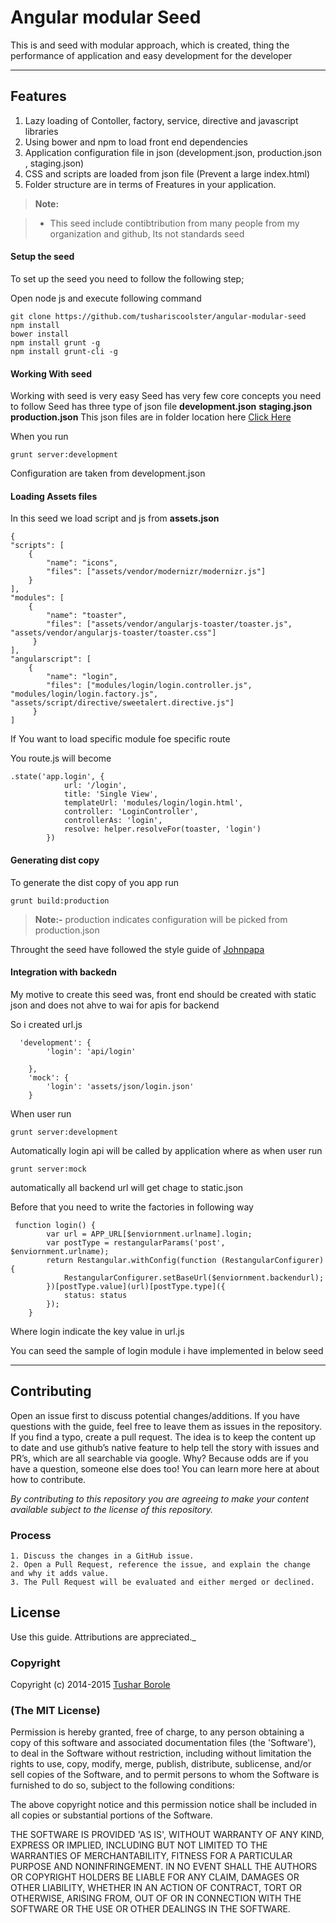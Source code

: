 Angular modular Seed
===================


This is and seed with modular approach, which is created, thing the performance of application and easy development for the developer

----------



Features
-------------

 1. Lazy loading of Contoller, factory, service, directive and javascript libraries
 2. Using bower and npm to load front end dependencies
 3. Application configuration file in json (development.json, production.json , staging.json)
 4. CSS and scripts are loaded from json file (Prevent a large index.html)
 5. Folder structure are in terms of Freatures in your application.



> **Note:**

> - This seed include contibtribution from many people from my organization and github, Its not standards seed


#### <i class="icon-file"></i> Setup the seed

To set up the seed you need to follow the following step;

Open node js and execute following command

    git clone https://github.com/tushariscoolster/angular-modular-seed
    npm install
    bower install
    npm install grunt -g
    npm install grunt-cli -g

#### <i class="icon-folder-open"></i> Working With seed

Working with seed is very easy
Seed has very few core concepts you need to follow
Seed has three type of json file **development.json** **staging.json** **production.json**
This json files are in folder location here [Click Here](https://github.com/tushariscoolster/angular-modular-seed/tree/master/config)

When you run

    grunt server:development
Configuration are taken from development.json

#### <i class="icon-pencil"></i> Loading Assets files
 
 In this seed we load script and js from **assets.json** 

 

    {
    "scripts": [
        {
            "name": "icons",
            "files": ["assets/vendor/modernizr/modernizr.js"]
        }
    ],
    "modules": [
        {
            "name": "toaster",
            "files": ["assets/vendor/angularjs-toaster/toaster.js", "assets/vendor/angularjs-toaster/toaster.css"]
         }
    ],
    "angularscript": [
        {
            "name": "login",
            "files": ["modules/login/login.controller.js", "modules/login/login.factory.js", "assets/script/directive/sweetalert.directive.js"]
         }
    ]

If You want to load specific module foe specific route

You route.js will become

    .state('app.login', {
                url: '/login',
                title: 'Single View',
                templateUrl: 'modules/login/login.html',
                controller: 'LoginController',
                controllerAs: 'login',
                resolve: helper.resolveFor(toaster, 'login')
            })


#### <i class="icon-trash"></i> Generating dist copy

To generate the dist copy of you app
run 

    grunt build:production

> **Note:-** production indicates configuration will be picked from production.json

Throught the seed have followed the style guide of [Johnpapa](https://github.com/johnpapa/angular-styleguide)


#### <i class="icon-hdd"></i> Integration with backedn

My motive to create this seed was, front end should be created with static json and does not ahve to wai for apis for backend

So i created url.js

      'development': {
            'login': 'api/login'

        },
        'mock': {
            'login': 'assets/json/login.json'
        }

When user run 

    grunt server:development
Automatically login api will be called by application where as when user run

    grunt server:mock
automatically all backend url will get chage to static.json

Before that you need to write the factories in following way

     function login() {
            var url = APP_URL[$enviornment.urlname].login;
            var postType = restangularParams('post', $enviornment.urlname);
            return Restangular.withConfig(function (RestangularConfigurer) {
                RestangularConfigurer.setBaseUrl($enviornment.backendurl);
            })[postType.value](url)[postType.type]({
                status: status
            });
        }
Where login indicate the key value in url.js

You can seed the sample of login module i  have implemented in below seed



----------

## Contributing

Open an issue first to discuss potential changes/additions. If you have questions with the guide, feel free to leave them as issues in the repository. If you find a typo, create a pull request. The idea is to keep the content up to date and use github’s native feature to help tell the story with issues and PR’s, which are all searchable via google. Why? Because odds are if you have a question, someone else does too! You can learn more here at about how to contribute.

*By contributing to this repository you are agreeing to make your content available subject to the license of this repository.*

### Process
    1. Discuss the changes in a GitHub issue.
    2. Open a Pull Request, reference the issue, and explain the change and why it adds value.
    3. The Pull Request will be evaluated and either merged or declined.

## License

 Use this guide. Attributions are appreciated._

### Copyright

Copyright (c) 2014-2015 [Tushar Borole](http://www.tusharborole.com)

### (The MIT License)
Permission is hereby granted, free of charge, to any person obtaining
a copy of this software and associated documentation files (the
'Software'), to deal in the Software without restriction, including
without limitation the rights to use, copy, modify, merge, publish,
distribute, sublicense, and/or sell copies of the Software, and to
permit persons to whom the Software is furnished to do so, subject to
the following conditions:

The above copyright notice and this permission notice shall be
included in all copies or substantial portions of the Software.

THE SOFTWARE IS PROVIDED 'AS IS', WITHOUT WARRANTY OF ANY KIND,
EXPRESS OR IMPLIED, INCLUDING BUT NOT LIMITED TO THE WARRANTIES OF
MERCHANTABILITY, FITNESS FOR A PARTICULAR PURPOSE AND NONINFRINGEMENT.
IN NO EVENT SHALL THE AUTHORS OR COPYRIGHT HOLDERS BE LIABLE FOR ANY
CLAIM, DAMAGES OR OTHER LIABILITY, WHETHER IN AN ACTION OF CONTRACT,
TORT OR OTHERWISE, ARISING FROM, OUT OF OR IN CONNECTION WITH THE
SOFTWARE OR THE USE OR OTHER DEALINGS IN THE SOFTWARE.


